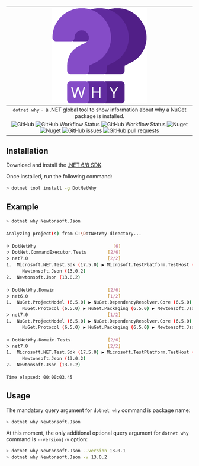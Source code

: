 | ![](https://raw.githubusercontent.com/tadamczyk/DotNetWhy/master/assets/logo/256/logo.png) |
|:--:|
| `dotnet why` - a .NET global tool to show information about why a NuGet package is installed. |
| ![GitHub](https://img.shields.io/github/license/tadamczyk/DotNetWhy) ![GitHub Workflow Status](https://img.shields.io/github/actions/workflow/status/tadamczyk/DotNetWhy/build.yml?branch=master) ![GitHub Workflow Status](https://img.shields.io/github/actions/workflow/status/tadamczyk/DotNetWhy/release.yml?label=release) ![Nuget](https://img.shields.io/nuget/v/DotNetWhy?label=version) ![Nuget](https://img.shields.io/nuget/dt/DotNetWhy) ![GitHub issues](https://img.shields.io/github/issues/tadamczyk/DotNetWhy) ![GitHub pull requests](https://img.shields.io/github/issues-pr/tadamczyk/DotNetWhy) |

## Installation

Download and install the [.NET 6/8 SDK](https://www.microsoft.com/net/download).

Once installed, run the following command:

```bash
> dotnet tool install -g DotNetWhy
```

## Example

```bash
> dotnet why Newtonsoft.Json

Analyzing project(s) from C:\DotNetWhy directory...

ᐉ DotNetWhy                             [6]
ᐅ DotNet.CommandExecutor.Tests        [2/6]
ᐳ net7.0                              [2/2]
1.  Microsoft.NET.Test.Sdk (17.5.0) ▶ Microsoft.TestPlatform.TestHost (17.5.0) ▶
      Newtonsoft.Json (13.0.2)
2.  Newtonsoft.Json (13.0.2)

ᐅ DotNetWhy.Domain                    [2/6]
ᐳ net6.0                              [1/2]
1.  NuGet.ProjectModel (6.5.0) ▶ NuGet.DependencyResolver.Core (6.5.0) ▶
      NuGet.Protocol (6.5.0) ▶ NuGet.Packaging (6.5.0) ▶ Newtonsoft.Json (13.0.1)
ᐳ net7.0                              [1/2]
1.  NuGet.ProjectModel (6.5.0) ▶ NuGet.DependencyResolver.Core (6.5.0) ▶
      NuGet.Protocol (6.5.0) ▶ NuGet.Packaging (6.5.0) ▶ Newtonsoft.Json (13.0.1)

ᐅ DotNetWhy.Domain.Tests              [2/6]
ᐳ net7.0                              [2/2]
1.  Microsoft.NET.Test.Sdk (17.5.0) ▶ Microsoft.TestPlatform.TestHost (17.5.0) ▶
      Newtonsoft.Json (13.0.2)
2.  Newtonsoft.Json (13.0.2)

Time elapsed: 00:00:03.45
```

## Usage

The mandatory query argument for `dotnet why` command is package name:

```bash
> dotnet why Newtonsoft.Json
```

At this moment, the only additional optional query argument for `dotnet why` command is `--version|-v` option:
```bash
> dotnet why Newtonsoft.Json --version 13.0.1
> dotnet why Newtonsoft.Json -v 13.0.2
```